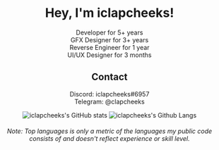 <h1 align="center">Hey, I'm iclapcheeks!</h1>

<div align="center">

 Developer for 5+ years <br>
 GFX Designer for 3+ years <br>
 Reverse Engineer for 1 year <br>
 UI/UX Designer for 3 months <br>

 ## Contact
 Discord: iclapcheeks#6957 <br>
 Telegram: @clapcheeks

 ![iclapcheeks's GitHub stats](https://github-readme-stats.vercel.app/api?username=iclapcheeks&show_icons=true&theme=tokyonight&line_height=33&bg_color=00000000&hide_title=true&hide_border=true&count_private=true&include_all_commits=true&enable_animations=true")
 ![iclapcheeks's Github Langs](https://github-readme-stats.vercel.app/api/top-langs/?username=iclapcheeks&langs_count=4&theme=tokyonight&line_height=35&bg_color=00000000&hide_title=true&hide_border=true&count_private=true&enable_animations=true&hide=cmake)
 ###### Note: Top languages is only a metric of the languages my public code consists of and doesn't reflect experience or skill level.
</div>
